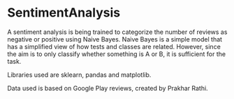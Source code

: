 # SentimentAnalysis

A sentiment analysis is being trained to categorize the number of reviews as negative or positive using Naive Bayes. Naive Bayes is a simple model that has a simplified view of how tests and classes are related. However, since the aim is to only classify whether something is A or B, it is sufficient for the task.

Libraries used are sklearn, pandas and matplotlib.

Data used is based on Google Play reviews, created by Prakhar Rathi.